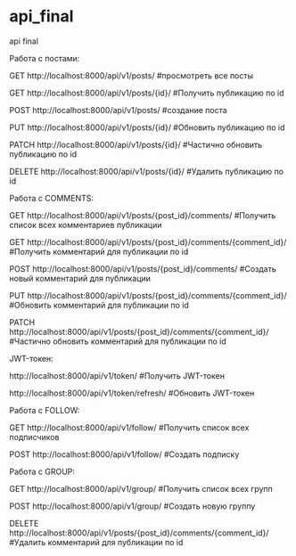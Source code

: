 # api_final
api final

Работа с постами:

  GET  http://localhost:8000/api/v1/posts/        #просмотреть все посты
  
  GET  http://localhost:8000/api/v1/posts/{id}/   #Получить публикацию по id
       
  POST  http://localhost:8000/api/v1/posts/       #создание поста
  
  PUT   http://localhost:8000/api/v1/posts/{id}/  #Обновить публикацию по id
  
  PATCH http://localhost:8000/api/v1/posts/{id}/  #Частично обновить публикацию по id
  
  DELETE http://localhost:8000/api/v1/posts/{id}/ #Удалить публикацию по id
 
Работа с COMMENTS:

   GET  http://localhost:8000/api/v1/posts/{post_id}/comments/                #Получить список всех комментариев публикации
   
   GET  http://localhost:8000/api/v1/posts/{post_id}/comments/{comment_id}/   #Получить комментарий для публикации по id
        
   POST http://localhost:8000/api/v1/posts/{post_id}/comments/                #Создать новый комментарий для публикации
   
   PUT  http://localhost:8000/api/v1/posts/{post_id}/comments/{comment_id}/   #Обновить комментарий для публикации по id
   
   PATCH http://localhost:8000/api/v1/posts/{post_id}/comments/{comment_id}/  #Частично обновить комментарий для публикации по id
   
   JWT-токен:
   
   http://localhost:8000/api/v1/token/           #Получить JWT-токен
   
   http://localhost:8000/api/v1/token/refresh/   #Обновить JWT-токен
   
   Работа с FOLLOW:
   
   GET http://localhost:8000/api/v1/follow/  #Получить список всех подписчиков
   
   POST http://localhost:8000/api/v1/follow/ #Создать подписку
   
   Работа с GROUP:
    
   GET http://localhost:8000/api/v1/group/  #Получить список всех групп
   
   POST http://localhost:8000/api/v1/group/ #Создать новую группу
   
   DELETE http://localhost:8000/api/v1/posts/{post_id}/comments/{comment_id}/ #Удалить комментарий для публикации по id
